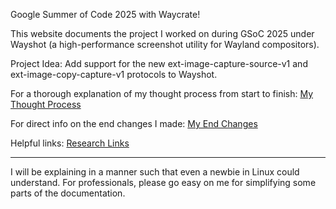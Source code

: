 Google Summer of Code 2025 with Waycrate!

This website documents the project I worked on during GSoC 2025 under Wayshot (a high-performance screenshot utility for Wayland compositors).

Project Idea: Add support for the new ext-image-capture-source-v1 and ext-image-copy-capture-v1 protocols to Wayshot.

For a thorough explanation of my thought process from start to finish: [My Thought Process](Though_Process/Thought_Process_1.md)

For direct info on the end changes I made: [My End Changes](End_Changes.md)

Helpful links: [Research Links](Resources.md)

-----

I will be explaining in a manner such that even a newbie in Linux could understand. For professionals, please go easy on me for simplifying some parts of the documentation.
